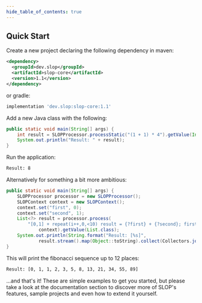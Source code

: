```yaml
---
hide_table_of_contents: true
---
```


## Quick Start
Create a new project declaring the following dependency in maven:
```xml
<dependency>
  <groupId>dev.slop</groupId>
  <artifactId>slop-core</artifactId>
  <version>1.1</version>
</dependency>
``` 
or gradle:
```groovy
implementation 'dev.slop:slop-core:1.1'
```
Add a new Java class with the following:
```java
public static void main(String[] args) {
    int result = SLOPProcessor.processStatic("(1 + 1) * 4").getValue(Integer.class);
    System.out.println("Result: " + result);
}
```
Run the application:
```bash
Result: 8
```
Alternatively for something a bit more ambitious:
```java
public static void main(String[] args) {
    SLOPProcessor processor = new SLOPProcessor();
    SLOPContext context = new SLOPContext();
    context.set("first", 0);
    context.set("second", 1);
    List<?> result = processor.process(
        "[0,1] + repeat(i++,0,<10) result = {?first} + {?second}; first = {?second}; second = {?result};", 
            context).getValue(List.class);
    System.out.println(String.format("Result: [%s]",
            result.stream().map(Object::toString).collect(Collectors.joining(", "))));
}
```
This will print the fibonacci sequence up to 12 places:
```bash
Result: [0, 1, 1, 2, 3, 5, 8, 13, 21, 34, 55, 89]
```
...and that's it! These are simple examples to get you started, but please take a look at the documentation section to 
discover more of SLOP's features, sample projects and even how to extend it yourself. 